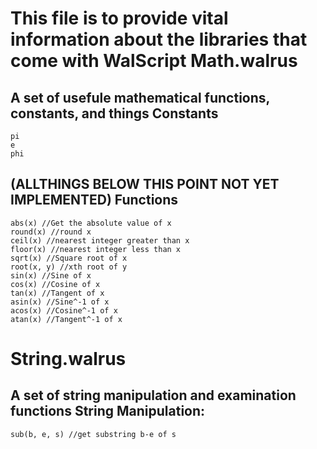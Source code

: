 This file is to provide vital information about the libraries that come with WalScript
Math.walrus
===========
A set of usefule mathematical functions, constants, and things
Constants
---------
```
pi
e
phi
```
(ALLTHINGS BELOW THIS POINT NOT YET IMPLEMENTED)
Functions
---------
```
abs(x) //Get the absolute value of x
round(x) //round x
ceil(x) //nearest integer greater than x
floor(x) //nearest integer less than x
sqrt(x) //Square root of x
root(x, y) //xth root of y
sin(x) //Sine of x
cos(x) //Cosine of x
tan(x) //Tangent of x
asin(x) //Sine^-1 of x
acos(x) //Cosine^-1 of x
atan(x) //Tangent^-1 of x
```

String.walrus
=============
A set of string manipulation and examination functions
String Manipulation:
--------------------
```
sub(b, e, s) //get substring b-e of s
```
